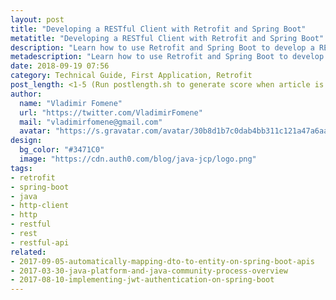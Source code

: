 ```yaml
---
layout: post
title: "Developing a RESTful Client with Retrofit and Spring Boot"
metatitle: "Developing a RESTful Client with Retrofit and Spring Boot"
description: "Learn how to use Retrofit and Spring Boot to develop a RESTful HTTP client to GitHub's API."
metadescription: "Learn how to use Retrofit and Spring Boot to develop a RESTful HTTP client to GitHub's API."
date: 2018-09-19 07:56
category: Technical Guide, First Application, Retrofit
post_length: <1-5 (Run postlength.sh to generate score when article is ready)>
author:
  name: "Vladimir Fomene"
  url: "https://twitter.com/VladimirFomene"
  mail: "vladimirfomene@gmail.com"
  avatar: "https://s.gravatar.com/avatar/30b8d1b7c0dab4bb311c121a47a6aae9?s=80"
design:
  bg_color: "#3471C0"
  image: "https://cdn.auth0.com/blog/java-jcp/logo.png"
tags:
- retrofit
- spring-boot
- java
- http-client
- http
- restful
- rest
- restful-api
related:
- 2017-09-05-automatically-mapping-dto-to-entity-on-spring-boot-apis
- 2017-03-30-java-platform-and-java-community-process-overview
- 2017-08-10-implementing-jwt-authentication-on-spring-boot
---
```

